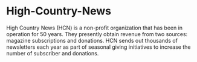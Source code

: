 # High-Country-News

High Country News (HCN) is a non-profit organization that has been in operation for 50 years. 
They presently obtain revenue from two sources: magazine subscriptions and donations. 
HCN sends out thousands of newsletters each year as part of seasonal giving initiatives to increase the number of subscriber and donations. 
